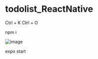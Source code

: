 # todolist_ReactNative

Ctrl + K Ctrl + O

npm i

![image](https://user-images.githubusercontent.com/90755554/155855432-666e0e2a-62cc-42c5-95f2-bd8fe5d9d4f9.png)


expo start
